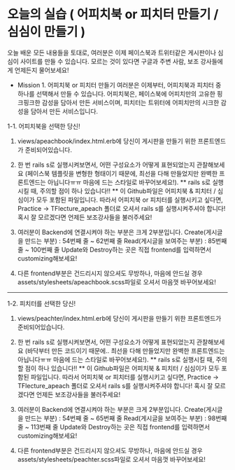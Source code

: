# 오늘의 실습 ( 어피치북 or 피치터 만들기 / 심심이 만들기 )

오늘 배운 모든 내용들을 토대로, 여러분은 이제 페이스북과 트위터같은 게시판이나 심심이 사이트를 만들 수 있습니다.
모르는 것이 있다면 구글과 주변 사람, 보조 강사들에게 언제든지 물어보세요!

* Mission 1. 어피치북 or 피치터 만들기
여러분은 이제부터, 어피치북과 피치터 중 하나를 선택해서 만들 수 있습니다.
어피치북은, 페이스북에 어피치만의 고유한 핑크핑크한 감성을 담아서 만든 서비스이며,
피치터는 트위터에 어피치만의 시크한 감성을 담아서 만든 서비스입니다.

1-1. 어피치북을 선택한 당신!
1) views/apeachbook/index.html.erb에 당신이 게시판을 만들기 위한 프론트엔드가 준비되어있습니다.
2) 한 번 rails s로 실행시켜보면서, 어떤 구성요소가 어떻게 표현되었는지 관찰해보세요
  (페이스북 템플릿을 변형한 형태이기 때문에, 최선을 다해 만들었지만 완벽한 프론트엔드는 아닙니다ㅠㅠ 마음에 드는 스타일로 바꾸어보세요!).
** rails s로 실행시킬 때, 주의할 점이 하나 있습니다!! **
이 Github파일은 어피치북 & 피치터 / 심심이가 모두 포함된 파일입니다.
따라서 어피치북 or 피치터를 실행시키고 싶다면, Practice -> TFlecture_apeach 폴더로 오셔서 rails s를 실행시켜주셔야 합니다!
혹시 잘 모르겠다면 언제든 보조강사들을 불러주세요!

3) 여러분이 Backend에 연결시켜야 하는 부분은 크게 2부분입니다.
Create(게시글을 만드는 부분) : 54번째 줄 ~ 62번째 줄
Read(게시글을 보여주는 부분) : 85번째 줄 ~ 100번째 줄
Update와 Destroy하는 곳은 직접 frontend를 입력하면서 customizing해보세요!

4) 다른 frontend부분은 건드리시지 않으셔도 무방하나, 마음에 안드실 경우 assets/stylesheets/apeachbook.scss파일로 오셔서 마음껏 바꾸어보세요!

-------------------------------------------------------------------------------------------------------------------------

1-2. 피치터를 선택한 당신!
1) views/peachter/index.html.erb에 당신이 게시판을 만들기 위한 프론트엔드가 준비되어있습니다.
2) 한 번 rails s로 실행시켜보면서, 어떤 구성요소가 어떻게 표현되었는지 관찰해보세요
  (바닥부터 만든 코드이기 때문에.. 최선을 다해 만들었지만 완벽한 프론트엔드는 아닙니다ㅠㅠ 마음에 드는 스타일로 바꾸어보세요!).
** rails s로 실행시킬 때, 주의할 점이 하나 있습니다!! **
이 Github파일은 어피치북 & 피치터 / 심심이가 모두 포함된 파일입니다.
따라서 어피치북 or 피치터를 실행시키고 싶다면, Practice -> TFlecture_apeach 폴더로 오셔서 rails s를 실행시켜주셔야 합니다!
혹시 잘 모르겠다면 언제든 보조강사들을 불러주세요!

3) 여러분이 Backend에 연결시켜야 하는 부분은 크게 2부분입니다.
Create(게시글을 만드는 부분) : 54번째 줄 ~ 65번째 줄
Read(게시글을 보여주는 부분) : 98번째 줄 ~ 113번째 줄
Update와 Destroy하는 곳은 직접 frontend를 입력하면서 customizing해보세요!

4) 다른 frontend부분은 건드리시지 않으셔도 무방하나, 마음에 안드실 경우 assets/stylesheets/peachter.scss파일로 오셔서 마음껏 바꾸어보세요!
